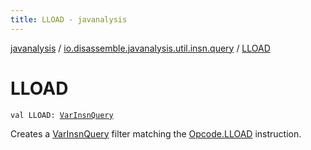 ```yaml
---
title: LLOAD - javanalysis
---
```


[javanalysis](../index.html) / [io.disassemble.javanalysis.util.insn.query](index.html) / [LLOAD](./-l-l-o-a-d.html)

# LLOAD

`val LLOAD: `[`VarInsnQuery`](-var-insn-query/index.html)

Creates a [VarInsnQuery](-var-insn-query/index.html) filter matching the [Opcode.LLOAD](#) instruction.

